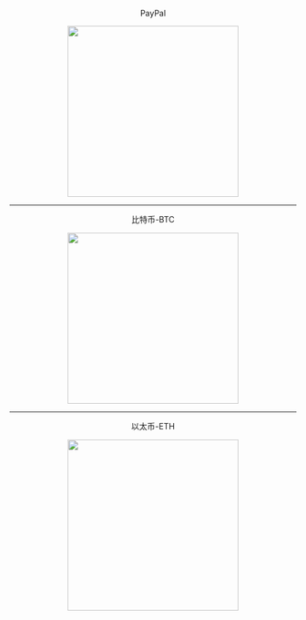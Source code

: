 <p align="center">
PayPal
</p>
<p align="center">
<a href="https://ko-fi.com/vernesong"><img width="300" src="https://ko-fi.com/img/Kofi_Logo_Blue.svg"> </a>
</p>
    
***

<p align="center">
比特币-BTC
</p>
<p align="center">
    <img width="300" src="https://github.com/vernesong/OpenClash/raw/master/img/BTC-Wallet.png">
</p>

***

<p align="center">
以太币-ETH
</p>
<p align="center">
    <img width="300" src="https://github.com/vernesong/OpenClash/raw/master/img/ETH-Wallet.png">
</p>